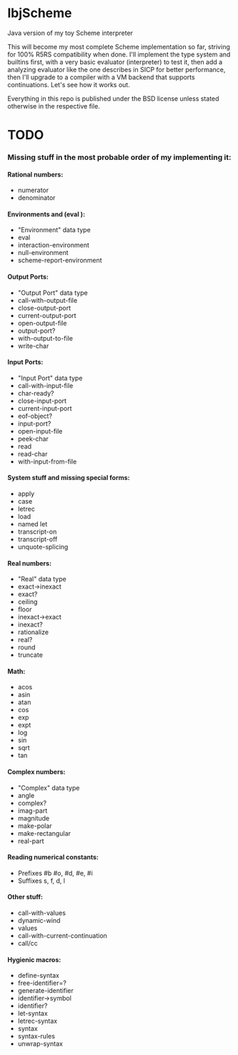 lbjScheme
=========

Java version of my toy Scheme interpreter

This will become my most complete Scheme implementation so far, striving for 100% R5RS compatibility when done.
I'll implement the type system and builtins first, with a very basic evaluator (interpreter) to test it, then add a
analyzing evaluator like the one describes in SICP for better performance, then I'll upgrade to a compiler with a
VM backend that supports continuations. Let's see how it works out.

Everything in this repo is published under the BSD license unless stated otherwise in the respective file.

# TODO

### Missing stuff in the most probable order of my implementing it:

#### Rational numbers:
* numerator
* denominator

#### Environments and (eval ):
* "Environment" data type
* eval
* interaction-environment
* null-environment
* scheme-report-environment

#### Output Ports:
* "Output Port" data type
* call-with-output-file
* close-output-port
* current-output-port
* open-output-file
* output-port?
* with-output-to-file
* write-char

#### Input Ports:
* "Input Port" data type
* call-with-input-file
* char-ready?
* close-input-port
* current-input-port
* eof-object?
* input-port?
* open-input-file
* peek-char
* read
* read-char
* with-input-from-file

#### System stuff and missing special forms:
* apply
* case
* letrec
* load
* named let
* transcript-on
* transcript-off
* unquote-splicing

#### Real numbers:
* "Real" data type
* exact->inexact
* exact?
* ceiling
* floor
* inexact->exact
* inexact?
* rationalize
* real?
* round
* truncate

#### Math:
* acos
* asin
* atan
* cos
* exp
* expt
* log
* sin
* sqrt
* tan

#### Complex numbers:
* "Complex" data type
* angle
* complex?
* imag-part
* magnitude
* make-polar
* make-rectangular
* real-part

#### Reading numerical constants:
* Prefixes #b #o, #d, #e, #i
* Suffixes s, f, d, l

#### Other stuff:
* call-with-values
* dynamic-wind
* values
* call-with-current-continuation
* call/cc

#### Hygienic macros:
* define-syntax
* free-identifier=?
* generate-identifier
* identifier->symbol
* identifier?
* let-syntax
* letrec-syntax
* syntax
* syntax-rules
* unwrap-syntax

